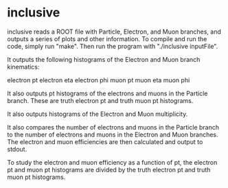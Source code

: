 inclusive
=========

inclusive reads a ROOT file with Particle, Electron, and Muon branches, and outputs a series of plots and other information. To compile and run the code, simply run "make". Then run the program with "./inclusive inputFile".

It outputs the following histograms of the Electron and Muon branch kinematics:

electron pt
electron eta
electron phi
muon pt
muon eta
muon phi

It also outputs pt histograms of the electrons and muons in the Particle branch. These are truth electron pt and truth muon pt histograms.

It also outputs histograms of the Electron and Muon multiplicity.

It also compares the number of electrons and muons in the Particle branch to the number of electrons and muons in the Electron and Muon branches. The electron and muon efficiencies are then calculated and output to stdout.

To study the electron and muon efficiency as a function of pt, the electron pt and muon pt histograms are divided by the truth electron pt and truth muon pt histograms.
